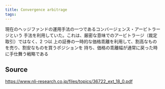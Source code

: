 ```yaml
---
title: Convergence arbitrage
tags: 
---
```


現在のヘッジファンドの運用手法の一つであるコンバージェンス・アービトラージという 手法を利用していた。これは、厳密な意味でのアービトラージ（裁定取引）ではなく、2 つ以 上の証券の一時的な価格乖離を利用して、割高なものを売り、割安なものを買うポジションを 持ち、価格の乖離幅が通常に戻った時に手仕舞う戦略である

## Source
https://www.nli-research.co.jp/files/topics/36722_ext_18_0.pdf
